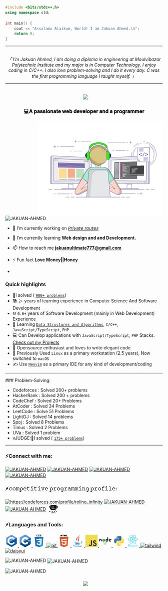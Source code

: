 ```cpp
#include <bits/stdc++.h>
using namespace std;

int main() {
    cout << "Assalamu Alaikum, World! I am Jakuan Ahmed.\n";
    return 0;
}
```

<hr/>

<p align="center">
                <br>
                <em>
                「 I’m Jakuan Ahmed, I am doing a diploma in engineering at Moulvibazar Polytechnic Institute and my major is in Computer Technology. I enjoy coding in C/C++. I also love problem-solving and I do it every day. C was the first programming language I taught myself.</b> 」
                </em>
                <br>
</p>

<hr/>
<!-- Typing SVG  - https://readme-typing-svg.herokuapp.com/demo/ 
leetcode: https://leetcard.jacoblin.cool/ -->
<h2 align="center" style="padding-left:10px">
  <a href="https://git.io/typing-svg"><img src="https://readme-typing-svg.herokuapp.com?lines=I+am+Jakuan+Ahmed;I+want+to+be+a+Software+Engineer+in+future;Currently+learning+web+development;I+am+a+Programmer;"></a>
  </h2>

<h3 align="center">💻𝐀 𝐩𝐚𝐬𝐬𝐢𝐨𝐧𝐚𝐭𝐞 𝐰𝐞𝐛 𝐝𝐞𝐯𝐞𝐥𝐨𝐩𝐞𝐫 𝐚𝐧𝐝 𝐚 𝐩𝐫𝐨𝐠𝐫𝐚𝐦𝐦𝐞𝐫</h3>
<img align="right" alt="Coding" width="400" src="https://raw.githubusercontent.com/devSouvik/devSouvik/master/gif3.gif">
<p align="left"> <img src="https://komarev.com/ghpvc/?username=JAKUAN-AHMED&label=Profile%20views&color=0e75b6&style=flat" alt="JAKUAN-AHMED" /> </p>

- 🔭 I’m currently working on [𝘗𝘳𝘪𝘷𝘢𝘵𝘦 𝘳𝘰𝘶𝘵𝘦𝘴](https://private-router.netlify.app/)

- 🌱 I’m currently learning **Web design and and Development.**

- 📫 How to reach me **jakuanultimate777@gmail.com**

- ⚡ Fun fact **Love Money||Honey**
- 
### Quick highlights

-   🧩I solved ( [`900+ problems`](https://codeforces.com/submissions/rollno_infinity))
-   📚 `2+` years of learning experience in Computer Science And Software Development
-   🌐 `0.6+` years of Software Development (mainly in Web Development) Experience
-   📖 Learning [`Data Structures and Algorithms`](https://github.com/p-nerd/dsa_library), `C/C++`, `JavaScript/TypeScript`, `PHP`
-   💻 Can Develop applications with `JavaScript/TypeScript`, `PHP` Stacks. [Check out my Projects](https://private-router.netlify.app/)
-   🚀 Opensource enthusiast and loves to write elegant code
-   🍏 Previously Used `Linux` as a primary workstation (2.5 years), Now switched to `macOS`
-   ✍️ Use [`Neovim`](https://github.com/p-nerd/nvim.conf) as a primary IDE for any kind of development/coding

<hr />
### Problem-Solving:

-   Codeforces : Solved 200+ problems
-   HackerRank : Solved 200 + problems
-   CodeChef : Solved 20+ Problems
-   AtCoder : Solved 34 Problems
-   LeetCode : Solve 51 Problems
-   LightOJ : Solved 14 problems
-   Spoj : Solved 8 Problems
-   Timus : Solved 2 Problems
-   UVa : Solved 1 problem
-   vJUDGE:🧩I solved ( [`175+ problems`](https://codeforces.com/submissions/rollno_infinity))

<hr />
<h3 align="left">⚡Connect with me:</h3>
<p align="left">
<a href="https://www.linkedin.com/in/JAKUAN-AHMED-0514932a3/" target="blank"><img align="center" src="https://raw.githubusercontent.com/rahuldkjain/github-profile-readme-generator/master/src/images/icons/Social/linked-in-alt.svg" alt="JAKUAN-AHMED" height="30" width="40" /></a>
<a href="https://www.facebook.com/fullinverse/" target="blank"><img align="center" src="https://raw.githubusercontent.com/rahuldkjain/github-profile-readme-generator/master/src/images/icons/Social/facebook.svg" alt="JAKUAN-AHMED" height="30" width="40" /></a>
<a href="https://www.instagram.com/fullinverse/" target="blank"><img align="center" src="https://raw.githubusercontent.com/rahuldkjain/github-profile-readme-generator/master/src/images/icons/Social/instagram.svg" alt="JAKUAN-AHMED" height="30" width="40" /></a><a href="https://discord.gg/JAKUAN-AHMED" target="blank"><img align="center" src="https://raw.githubusercontent.com/rahuldkjain/github-profile-readme-generator/master/src/images/icons/Social/discord.svg" alt="JAKUAN-AHMED" height="30" width="40" /></a>
</p>

<h3 align="left ">⚡𝚌𝚘𝚖𝚙𝚎𝚝𝚒𝚝𝚒𝚟𝚎  𝚙𝚛𝚘𝚐𝚛𝚊𝚖𝚖𝚒𝚗𝚐  𝚙𝚛𝚘𝚏𝚒𝚕𝚎:</h3>
<p align="left ">
  <a href="https://codeforces.com/profile/rollno_infinity?fbclid=IwAR2XavcKm3sL684hRuv98C4h3id3VxEvis3sjjVte04tv9UJuoogHujtPQI" target="blank"><img align="center" src="https://raw.githubusercontent.com/rahuldkjain/github-profile-readme-generator/master/src/images/icons/Social/codeforces.svg" alt="https://codeforces.com/profile/rollno_infinity" height="30" width="40" /></a>   <a href="https://www.hackerrank.com/profile/rollno_infinity" target="blank"><img align="center" src="https://raw.githubusercontent.com/rahuldkjain/github-profile-readme-generator/master/src/images/icons/Social/hackerrank.svg" alt="JAKUAN-AHMED" height="30" width="40" /></a>  <a href="https://leetcode.com/u/nexxerjm111/" target="blank"><img align="center" src="https://i.ibb.co/N6nHP77/leetcode.png" alt="JAKUAN-AHMED" height="30" width="40" /></a>  <a href="https://www.codechef.com/users/dark_revenge" target="blank"><img align="center" src="https://github.com/JAKUAN-AHMED/important-images/blob/main/codechef_pic.png" alt="JAKUAN-AHMED" height="30" width="40" /></a>
</p>


<h3 align="left" padding="15px">⚡Languages and Tools:</h3>
<p align="left">  <a href="https://www.cprogramming.com/" target="_blank" rel="noreferrer"> <img src="https://raw.githubusercontent.com/devicons/devicon/master/icons/c/c-original.svg" alt="c" width="40" height="40"/> </a> 
  <a href="https://www.w3schools.com/cpp/" target="_blank" rel="noreferrer"> <img src="https://raw.githubusercontent.com/devicons/devicon/master/icons/cplusplus/cplusplus-original.svg" alt="cplusplus" width="40" height="40"/> </a> 
  <a href="https://www.w3schools.com/css/" target="_blank" rel="noreferrer"> <img src="https://raw.githubusercontent.com/devicons/devicon/master/icons/css3/css3-original-wordmark.svg" alt="css3" width="40" height="40"/> </a>  </a> 
  <a href="https://git-scm.com/" target="_blank" rel="noreferrer"> <img src="https://www.vectorlogo.zone/logos/git-scm/git-scm-icon.svg" alt="git" width="40" height="40"/> </a>
  <a href="https://www.w3.org/html/" target="_blank" rel="noreferrer"> <img src="https://raw.githubusercontent.com/devicons/devicon/master/icons/html5/html5-original-wordmark.svg" alt="html5" width="40" height="40"/> </a> <a href="https://www.java.com" target="_blank" rel="noreferrer"> <img src="https://raw.githubusercontent.com/devicons/devicon/master/icons/java/java-original.svg" alt="java" width="40" height="40"/> </a> <a href="https://developer.mozilla.org/en-US/docs/Web/JavaScript" target="_blank" rel="noreferrer"> <img src="https://raw.githubusercontent.com/devicons/devicon/master/icons/javascript/javascript-original.svg" alt="javascript" width="40" height="40"/> </a> <a href="https://nodejs.org" target="_blank" rel="noreferrer"> <img src="https://raw.githubusercontent.com/devicons/devicon/master/icons/nodejs/nodejs-original-wordmark.svg" alt="nodejs" width="40" height="40"/> </a> <a href="https://www.python.org" target="_blank" rel="noreferrer"> <img src="https://raw.githubusercontent.com/devicons/devicon/master/icons/python/python-original.svg" alt="python" width="40" height="40"/> </a> <a href="https://reactjs.org/" target="_blank" rel="noreferrer"> <img src="https://raw.githubusercontent.com/devicons/devicon/master/icons/react/react-original-wordmark.svg" alt="react" width="40" height="40"/> </a>  </a> <a href="https://tailwindcss.com/" target="_blank" rel="noreferrer"> <img src="https://www.vectorlogo.zone/logos/tailwindcss/tailwindcss-icon.svg" alt="tailwind" width="40" height="40"/> </a> <a href="https://daisyui.com/" target="_blank" rel="noreferrer"> <img src="https://i.ibb.co/nCnXvB2/daisy.png" alt="daisyui" width="40" height="40"/> </a> </p>

<p><img align="left" src="https://github-readme-stats.vercel.app/api/top-langs?username=JAKUAN-AHMED&show_icons=true&locale=en&layout=compact" alt="JAKUAN-AHMED" /></p>

<p>&nbsp;<img align="center" src="https://github-readme-stats.vercel.app/api?username=JAKUAN-AHMED&show_icons=true&locale=en" alt="JAKUAN-AHMED" /></p>

<p><img align="center" src="https://github-readme-streak-stats.herokuapp.com/?user=JAKUAN-AHMED&" alt="JAKUAN-AHMED" /></p>


<h3 align="center" style="padding-left:10px">
  <a href="https://git.io/typing-svg"><img src="https://readme-typing-svg.herokuapp.com?lines=Love+Memories;Error+400+!;Digonto+Shesh+Muhurter+prostuti;Class+Five;"></a>
  </h3>

